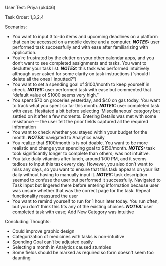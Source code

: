 User Test: Priya (pk446)


Task Order: 1,3,2,4


Scenarios:
- You want to input 3 to-do items and upcoming deadlines on a platform that can be accessed on a mobile device and a computer. ***NOTES:*** user performed task successfully and with ease after familiarizing with application.
- You’re frustrated by the clutter on your other calendar apps, and you don’t want to see completed assignments and tasks. You want to declutter your task list. ***NOTES:*** this task was performed intuitively although user asked for some clarity on task instructions (“should I delete all the ones I inputted?”)
- You want to set a spending goal of $100/month to keep yourself in check. ***NOTES:*** user performed task with ease but commented that “default value of $1000 seems very high.”
- You spent $70 on groceries yesterday, and $40 on gas today. You want to track what you spent so far this month. ***NOTES:*** user completed task with ease. Hesitated a bit before selecting ‘Miscellaneous’ category but settled on it after a few moments. Entering Details was met with some resistance -- the user felt the prior fields captured all the required information
- You want to check whether you stayed within your budget for the month. ***NOTES:*** navigated to Analytics easily
- You realize that $100/month is is not doable. You want to be more realistic and change your spending goal to $150/month. ***NOTES:*** task took significantly longer to complete than others; was not intuitive. 
- You take daily vitamins after lunch, around 1:00 PM, and it seems tedious to input this task every day. However, you also don’t want to miss any days, so you want to ensure that this task appears on your list daily without having to manually input it. ***NOTES:*** task description seemed to confuse the user but performed it successfully. Navigated to Task Input but lingered there before entering information because user was unsure whether that was the correct page for the task. Repeat functionality reassured the user
- You want to remind yourself to run for 1 hour later today. You run often, but you don’t think this fits any of the existing choices. ***NOTES:*** user completed task with ease; Add New Category was intuitive

Concluding Thoughts:
- Could improve graphic design
- Categorization of medicines with tasks is non-intuitive
- Spending Goal can’t be adjusted easily
- Selecting a month in Analytics caused stumbles
- Some fields should be marked as required so form doesn't seem too daunting



